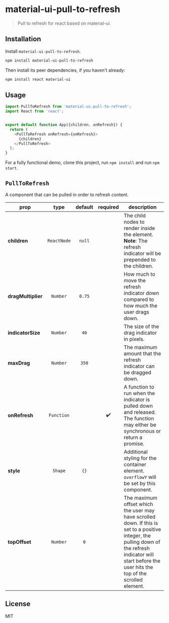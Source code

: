 # material-ui-pull-to-refresh

> Pull to refresh for react based on material-ui.


## Installation

Install `material-ui-pull-to-refresh`.

```sh
npm install material-ui-pull-to-refresh
```

Then install its peer dependencies, if you haven't already:

```sh
npm install react material-ui
```


## Usage

```js
import PullToRefresh from 'material-ui-pull-to-refresh';
import React from 'react';


export default function App({children, onRefresh}) {
  return (
    <PullToRefresh onRefresh={onRefresh}>
      {children}
    </PullToRefresh>
  );
}
```

For a fully functional demo, clone this project, run `npm install` and run `npm start`.


## `PullToRefresh`

A component that can be pulled in order to refresh content.

| prop               | type        | default | required           | description
| ------------------ | :---------: | :-----: | :----------------: | -----------
| **children**       | `ReactNode` | `null`  |                    | The child nodes to render inside the element.  **Note**: The refresh indicator will be prepended to the children.
| **dragMultiplier** | `Number`    | `0.75`  |                    | How much to move the refresh indicator down compared to how much the user drags down.
| **indicatorSize**  | `Number`    | `40`    |                    | The size of the drag indicator in pixels.
| **maxDrag**        | `Number`    | `350`   |                    | The maximum amount that the refresh indicator can be dragged down.
| **onRefresh**      | `Function`  |         | :heavy_check_mark: | A function to run when the indicator is pulled down and released.  The function may either be synchronous or return a promise.
| **style**          | `Shape`     | `{}`    |                    | Additional styling for the container element.  `overflowY` will be set by this component.
| **topOffset**      | `Number`    | `0`     |                    | The maximum offset which the user may have scrolled down.  If this is set to a positive integer, the pulling down of the refresh indicator will start before the user hits the top of the scrolled element.


## License

MIT
